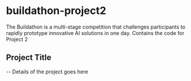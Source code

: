 # buildathon-project2
The Buildathon is a multi-stage competition that challenges participants to rapidly prototype innovative AI solutions in one day. Contains the code for Project 2

## Project Title

-- Details of the project goes here
